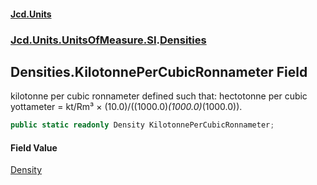 #### [Jcd.Units](index.md 'index')
### [Jcd.Units.UnitsOfMeasure.SI](Jcd.Units.UnitsOfMeasure.SI.md 'Jcd.Units.UnitsOfMeasure.SI').[Densities](Densities.md 'Jcd.Units.UnitsOfMeasure.SI.Densities')

## Densities.KilotonnePerCubicRonnameter Field

kilotonne per cubic ronnameter defined such that: hectotonne per cubic yottameter = kt/Rm³ ×
(10.0)/((1000.0)*(1000.0)*(1000.0)).

```csharp
public static readonly Density KilotonnePerCubicRonnameter;
```

#### Field Value
[Density](Density.md 'Jcd.Units.UnitTypes.Density')